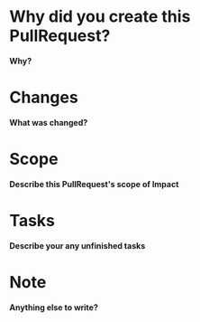 # Why did you create this PullRequest?
**Why?**

# Changes
**What was changed?**

# Scope 
**Describe this PullRequest's scope of Impact**

# Tasks
**Describe your any unfinished tasks**

# Note
**Anything else to write?**
